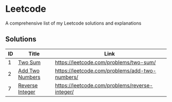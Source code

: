 # Leetcode

A comprehensive list of my Leetcode solutions and explanations

## Solutions

| ID  | Title                                                    | Link                                           |
| --- | -------------------------------------------------------- | ---------------------------------------------- |
| 1   | [Two Sum](./solutions/1.%20Two%20Sum/)                   | https://leetcode.com/problems/two-sum/         |
| 2   | [Add Two Numbers](./solutions/2.%20Add%20Two%20Numbers/) | https://leetcode.com/problems/add-two-numbers/ |
| 7   | [Reverse Integer](./solutions/7.%20Reverse%20Integer/)   | https://leetcode.com/problems/reverse-integer/ |
